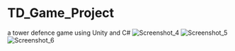 # TD_Game_Project
a tower defence game using Unity and C#
![Screenshot_4](https://user-images.githubusercontent.com/84430553/122462235-35704d00-cf69-11eb-9a6c-a1684f6515cf.png)
![Screenshot_5](https://user-images.githubusercontent.com/84430553/122462245-373a1080-cf69-11eb-9738-7c17bea15dd3.png)
![Screenshot_6](https://user-images.githubusercontent.com/84430553/122462248-37d2a700-cf69-11eb-9d26-a6b4acfc174e.png)
